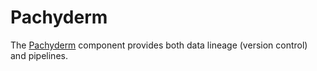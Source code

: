 # Pachyderm

The [Pachyderm](https://www.pachyderm.com) component provides both data lineage (version control) and pipelines.

